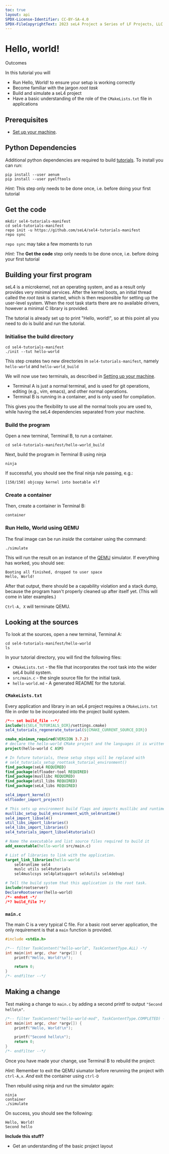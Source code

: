 ```yaml
---
toc: true
layout: api
SPDX-License-Identifier: CC-BY-SA-4.0
SPDX-FileCopyrightText: 2023 seL4 Project a Series of LF Projects, LLC.
---
```


# Hello, world!
Outcomes

In this tutorial you will
- Run Hello, World! to ensure your setup is working correctly
- Become familiar with the jargon *root task*
- Build and simulate a seL4 project
- Have a basic understanding of the role of the `CMakeLists.txt` file in applications

## Prerequisites

- [Set up your machine](setting-up-your-machine).

## Python Dependencies
Additional python dependencies are required to build [tutorials](ReworkedTutorials). To install you can run:
```
pip install --user aenum
pip install --user pyelftools
```
*Hint:* This step only needs to be done once, i.e. before doing your first tutorial

## Get the code
```
mkdir sel4-tutorials-manifest
cd sel4-tutorials-manifest
repo init -u https://github.com/seL4/sel4-tutorials-manifest
repo sync
```

`repo sync` may take a few moments to run

*Hint:* The **Get the code** step only needs to be done once, i.e. before doing your first tutorial


## Building your first program

seL4 is a microkernel, not an operating system, and as a result only provides very minimal services.
After the kernel boots, an initial thread called the *root task* is started, which is then responsible for
 setting up the user-level system.
When the root task starts there are no available drivers, however a minimal C library is provided.

The tutorial is already set up to print "Hello, world!", so at this point
all you need to do is build and run the tutorial.

### Initialise the build directory

```
cd sel4-tutorials-manifest
./init --tut hello-world

```
This step creates two new directories in `sel4-tutorials-manifest`, namely `hello-world` and `hello-world_build`

We will now use two terminals, as described in [Setting up your machine](setting-up-your-machine#mapping-a-container).

 - Terminal A is just a normal terminal, and is used for git operations, editing (e.g., vim, emacs), and other normal operations.
 - Terminal B is running in a container, and is only used for compilation.

This gives you the flexibility to use all the normal tools you are used to, while having the seL4 dependencies separated from your machine.

### Build the program
Open a new terminal, Terminal B, to run a container.

```
cd sel4-tutorials-manifest/hello-world_build
```

Next, build the program in Terminal B using ninja

```
ninja
```


If successful, you should see the final ninja rule passing, e.g.:
```
[150/150] objcopy kernel into bootable elf
```

### Create a container
Then, create a container in Terminal B:
```
container
```


### Run Hello, World using QEMU
The final image can be run *inside* the container using the command:

```
./simulate
```

This will run the result on an instance of the [QEMU](https://www.qemu.org) simulator.
If everything has worked, you should see:

```
Booting all finished, dropped to user space
Hello, World!
```

After that output, there should be a capability violation and a stack dump,
because the program hasn't properly cleaned up after itself yet. (This will come in later examples.)

`Ctrl-A, X` will terminate QEMU.

## Looking at the sources
To look at the sources, open a new terminal, Terminal A:

```
cd sel4-tutorials-manifest/hello-world
ls
```

In your tutorial directory, you will find the following files:
 * `CMakeLists.txt` - the file that incorporates the root task into the wider seL4 build system.
 * `src/main.c` - the single source file for the initial task.
 * `hello-world.md` - A generated README for the tutorial.

### `CMakeLists.txt`

Every application and library in an seL4 project requires a `CMakeLists.txt` file in order to be
 incorporated into the project build system.

```cmake
/*-- set build_file --*/
include(${SEL4_TUTORIALS_DIR}/settings.cmake)
sel4_tutorials_regenerate_tutorial(${CMAKE_CURRENT_SOURCE_DIR})

cmake_minimum_required(VERSION 3.7.2)
# declare the hello-world CMake project and the languages it is written in (just C)
project(hello-world C ASM)

# In future tutorials, these setup steps will be replaced with
# sel4_tutorials_setup_roottask_tutorial_environment()
find_package(seL4 REQUIRED)
find_package(elfloader-tool REQUIRED)
find_package(musllibc REQUIRED)
find_package(util_libs REQUIRED)
find_package(seL4_libs REQUIRED)

sel4_import_kernel()
elfloader_import_project()

# This sets up environment build flags and imports musllibc and runtime libraries.
musllibc_setup_build_environment_with_sel4runtime()
sel4_import_libsel4()
util_libs_import_libraries()
sel4_libs_import_libraries()
sel4_tutorials_import_libsel4tutorials()

# Name the executable and list source files required to build it
add_executable(hello-world src/main.c)

# List of libraries to link with the application.
target_link_libraries(hello-world
    sel4runtime sel4
    muslc utils sel4tutorials
    sel4muslcsys sel4platsupport sel4utils sel4debug)

# Tell the build system that this application is the root task.
include(rootserver)
DeclareRootserver(hello-world)
/*- endset -*/
/*? build_file ?*/
```

### `main.c`
The main C is a very typical C file. For a basic root server application, the only requirement is that
a `main` function is provided.

```c
#include <stdio.h>

/*-- filter TaskContent("hello-world", TaskContentType.ALL) -*/
int main(int argc, char *argv[]) {
    printf("Hello, World!\n");

    return 0;
}
/*- endfilter --*/
```

## Making a change
Test making a change to `main.c` by adding a second printf to output `"Second hello\n"`.

```c
/*-- filter TaskContent("hello-world-mod", TaskContentType.COMPLETED) -*/
int main(int argc, char *argv[]) {
    printf("Hello, World!\n");

    printf("Second hello\n");
    return 0;
}
/*- endfilter --*/
```
Once you have made your change, use Terminal B to rebuild the project:

*Hint:* Remember to exit the QEMU siumator before rerunning the project with `ctrl-A,x`. *And* exit the container using `ctrl-D`

Then rebuild using ninja and run the simulator again:
```
ninja
container
./simulate
```

On success, you should see the following:

```
Hello, World!
Second hello
```


**Include this stuff?**
- Get an understanding of the basic project layout